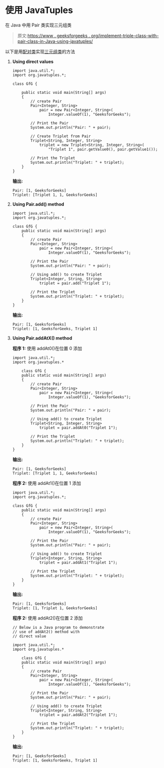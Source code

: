 # 使用 JavaTuples

在 Java 中用 Pair 类实现三元组类

> 原文:[https://www . geeksforgeeks . org/implement-triple-class-with-pair-class-in-Java-using-javatuples/](https://www.geeksforgeeks.org/implement-triplet-class-with-pair-class-in-java-using-javatuples/)

以下是用[配对类](https://www.geeksforgeeks.org/pair-class-in-java-tuples/)实现[三元组类](https://www.geeksforgeeks.org/triplet-class-in-java-tuples/)的方法

1.  **Using direct values**

    ```
    import java.util.*;
    import org.javatuples.*;

    class GfG {

        public static void main(String[] args)
        {
            // create Pair
            Pair<Integer, String>
                pair = new Pair<Integer, String>(
                    Integer.valueOf(1), "GeeksforGeeks");

            // Print the Pair
            System.out.println("Pair: " + pair);

            // Create Triplet from Pair
            Triplet<String, Integer, String>
                triplet = new Triplet<String, Integer, String>(
                    "Triplet 1", pair.getValue0(), pair.getValue1());

            // Print the Triplet
            System.out.println("Triplet: " + triplet);
        }
    }
    ```

    **输出:**

    ```
    Pair: [1, GeeksforGeeks]
    Triplet: [Triplet 1, 1, GeeksforGeeks]
    ```

2.  **Using Pair.add() method**

    ```
    import java.util.*;
    import org.javatuples.*;

    class GfG {
        public static void main(String[] args)
        {
            // create Pair
            Pair<Integer, String>
                pair = new Pair<Integer, String>(
                    Integer.valueOf(1), "GeeksforGeeks");

            // Print the Pair
            System.out.println("Pair: " + pair);

            // Using add() to create Triplet
            Triplet<Integer, String, String>
                triplet = pair.add("Triplet 1");

            // Print the Triplet
            System.out.println("Triplet: " + triplet);
        }
    }
    ```

    **输出:**

    ```
    Pair: [1, GeeksforGeeks]
    Triplet: [1, GeeksforGeeks, Triplet 1]
    ```

3.  **Using Pair.addAtX() method**

    **程序 1:** 使用 addAt0()在位置 0 添加

    ```
    import java.util.*;
    import org.javatuples.*

        class GfG {
        public static void main(String[] args)
        {
            // create Pair
            Pair<Integer, String>
                pair = new Pair<Integer, String>(
                    Integer.valueOf(1), "GeeksforGeeks");

            // Print the Pair
            System.out.println("Pair: " + pair);

            // Using add() to create Triplet
            Triplet<String, Integer, String>
                triplet = pair.addAt0("Triplet 1");

            // Print the Triplet
            System.out.println("Triplet: " + triplet);
        }
    }
    ```

    **输出:**

    ```
    Pair: [1, GeeksforGeeks]
    Triplet: [Triplet 1, 1, GeeksforGeeks]
    ```

    **程序 2:** 使用 addAt1()在位置 1 添加

    ```
    import java.util.*;
    import org.javatuples.*;

    class GfG {
        public static void main(String[] args)
        {
            // create Pair
            Pair<Integer, String>
                pair = new Pair<Integer, String>(
                    Integer.valueOf(1), "GeeksforGeeks");

            // Print the Pair
            System.out.println("Pair: " + pair);

            // Using add() to create Triplet
            Triplet<Integer, String, String>
                triplet = pair.addAt1("Triplet 1");

            // Print the Triplet
            System.out.println("Triplet: " + triplet);
        }
    }
    ```

    **输出:**

    ```
    Pair: [1, GeeksforGeeks]
    Triplet: [1, Triplet 1, GeeksforGeeks]
    ```

    **程序 2:** 使用 addAt2()在位置 2 添加

    ```
    // Below is a Java program to demonstrate
    // use of addAt2() method with
    // direct value

    import java.util.*;
    import org.javatuples.*

        class GfG {
        public static void main(String[] args)
        {
            // create Pair
            Pair<Integer, String>
                pair = new Pair<Integer, String>(
                    Integer.valueOf(1), "GeeksforGeeks");

            // Print the Pair
            System.out.println("Pair: " + pair);

            // Using add() to create Triplet
            Triplet<Integer, String, String>
                triplet = pair.addAt2("Triplet 1");

            // Print the Triplet
            System.out.println("Triplet: " + triplet);
        }
    }
    ```

    **输出:**

    ```
    Pair: [1, GeeksforGeeks]
    Triplet: [1, GeeksforGeeks, Triplet 1]
    ```